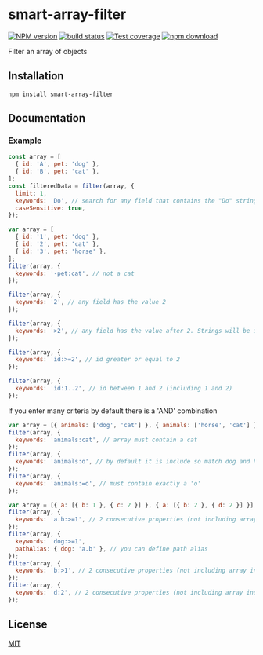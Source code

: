# smart-array-filter

[![NPM version][npm-image]][npm-url]
[![build status][travis-image]][travis-url]
[![Test coverage][coveralls-image]][coveralls-url]
[![npm download][download-image]][download-url]

Filter an array of objects

## Installation

`npm install smart-array-filter`

## Documentation

### Example

```js
const array = [
  { id: 'A', pet: 'dog' },
  { id: 'B', pet: 'cat' },
];
const filteredData = filter(array, {
  limit: 1,
  keywords: 'Do', // search for any field that contains the "Do" string
  caseSensitive: true,
});
```

```js
var array = [
  { id: '1', pet: 'dog' },
  { id: '2', pet: 'cat' },
  { id: '3', pet: 'horse' },
];
filter(array, {
  keywords: '-pet:cat', // not a cat
});

filter(array, {
  keywords: '2', // any field has the value 2
});

filter(array, {
  keywords: '>2', // any field has the value after 2. Strings will be included and letters are after numbers in ascii code
});

filter(array, {
  keywords: 'id:>=2', // id greater or equal to 2
});

filter(array, {
  keywords: 'id:1..2', // id between 1 and 2 (including 1 and 2)
});
```

If you enter many criteria by default there is a 'AND' combination

```js
var array = [{ animals: ['dog', 'cat'] }, { animals: ['horse', 'cat'] }];
filter(array, {
  keywords: 'animals:cat', // array must contain a cat
});
filter(array, {
  keywords: 'animals:o', // by default it is include so match dog and horse
});
filter(array, {
  keywords: 'animals:=o', // must contain exactly a 'o'
});
```

```js
var array = [{ a: [{ b: 1 }, { c: 2 }] }, { a: [{ b: 2 }, { d: 2 }] }];
filter(array, {
  keywords: 'a.b:>=1', // 2 consecutive properties (not including array indices)
});
filter(array, {
  keywords: 'dog:>=1',
  pathAlias: { dog: 'a.b' }, // you can define path alias
});
filter(array, {
  keywords: 'b:>1', // 2 consecutive properties (not including array indices)
});
filter(array, {
  keywords: 'd:2', // 2 consecutive properties (not including array indices)
});
```

## License

[MIT](./LICENSE)

[npm-image]: https://img.shields.io/npm/v/smart-array-filter.svg?style=flat-square
[npm-url]: https://www.npmjs.com/package/smart-array-filter
[travis-image]: https://img.shields.io/travis/cheminfo/smart-array-filter/master.svg?style=flat-square
[travis-url]: https://travis-ci.org/cheminfo/smart-array-filter
[coveralls-image]: https://img.shields.io/coveralls/cheminfo/smart-array-filter.svg?style=flat-square
[coveralls-url]: https://coveralls.io/github/cheminfo/smart-array-filter
[download-image]: https://img.shields.io/npm/dm/smart-array-filter.svg?style=flat-square
[download-url]: https://www.npmjs.com/package/smart-array-filter
